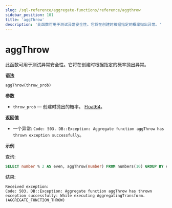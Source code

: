 ```yaml
---
slug: /sql-reference/aggregate-functions/reference/aggthrow
sidebar_position: 101
title: 'aggThrow'
description: '此函数可用于测试异常安全性。它将在创建时根据指定的概率抛出异常。'
---
```



# aggThrow

此函数可用于测试异常安全性。它将在创建时根据指定的概率抛出异常。

**语法**

```sql
aggThrow(throw_prob)
```

**参数**

- `throw_prob` — 创建时抛出的概率。 [Float64](../../data-types/float.md)。

**返回值**

- 一个异常: `Code: 503. DB::Exception: Aggregate function aggThrow has thrown exception successfully`。

**示例**

查询:

```sql
SELECT number % 2 AS even, aggThrow(number) FROM numbers(10) GROUP BY even;
```

结果:

```response
Received exception:
Code: 503. DB::Exception: Aggregate function aggThrow has thrown exception successfully: While executing AggregatingTransform. (AGGREGATE_FUNCTION_THROW)
```
